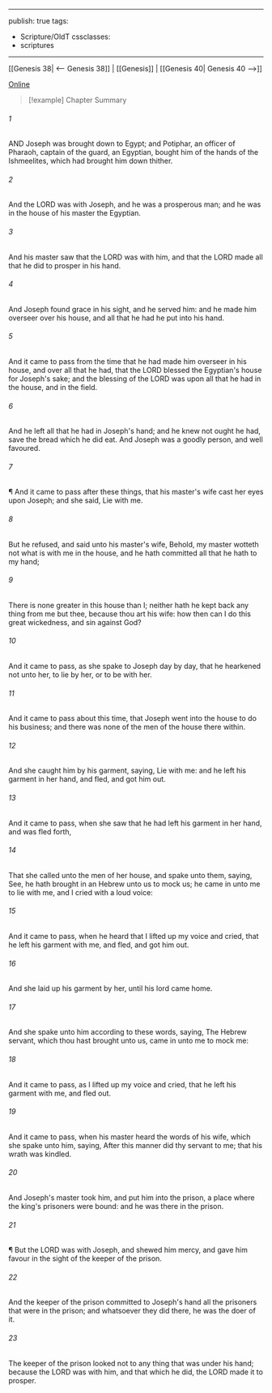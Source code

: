 

---
publish: true
tags:
  - Scripture/OldT
cssclasses:
  - scriptures
---
[[Genesis 38| <-- Genesis 38]] | [[Genesis]] | [[Genesis 40| Genesis 40 -->]]

[Online](https://churchofjesuschrist.org/study/scriptures/ot/gen/39?lang=eng)

>[!example] Chapter Summary
>
###### 1
AND Joseph was brought down to Egypt; and Potiphar, an officer of Pharaoh, captain of the guard, an Egyptian, bought him of the hands of the Ishmeelites, which had brought him down thither.
###### 2
And the LORD was with Joseph, and he was a prosperous man; and he was in the house of his master the Egyptian.
###### 3
And his master saw that the LORD was with him, and that the LORD made all that he did to prosper in his hand.
###### 4
And Joseph found grace in his sight, and he served him: and he made him overseer over his house, and all that he had he put into his hand.
###### 5
And it came to pass from the time that he had made him overseer in his house, and over all that he had, that the LORD blessed the Egyptian's house for Joseph's sake; and the blessing of the LORD was upon all that he had in the house, and in the field.
###### 6
And he left all that he had in Joseph's hand; and he knew not ought he had, save the bread which he did eat.  And Joseph was a goodly person, and well favoured.
###### 7
¶ And it came to pass after these things, that his master's wife cast her eyes upon Joseph; and she said, Lie with me.
###### 8
But he refused, and said unto his master's wife, Behold, my master wotteth not what is with me in the house, and he hath committed all that he hath to my hand;
###### 9
There is none greater in this house than I; neither hath he kept back any thing from me but thee, because thou art his wife: how then can I do this great wickedness, and sin against God?
###### 10
And it came to pass, as she spake to Joseph day by day, that he hearkened not unto her, to lie by her, or to be with her.
###### 11
And it came to pass about this time, that Joseph went into the house to do his business; and there was none of the men of the house there within.
###### 12
And she caught him by his garment, saying, Lie with me: and he left his garment in her hand, and fled, and got him out.
###### 13
And it came to pass, when she saw that he had left his garment in her hand, and was fled forth,
###### 14
That she called unto the men of her house, and spake unto them, saying, See, he hath brought in an Hebrew unto us to mock us; he came in unto me to lie with me, and I cried with a loud voice:
###### 15
And it came to pass, when he heard that I lifted up my voice and cried, that he left his garment with me, and fled, and got him out.
###### 16
And she laid up his garment by her, until his lord came home.
###### 17
And she spake unto him according to these words, saying, The Hebrew servant, which thou hast brought unto us, came in unto me to mock me:
###### 18
And it came to pass, as I lifted up my voice and cried, that he left his garment with me, and fled out.
###### 19
And it came to pass, when his master heard the words of his wife, which she spake unto him, saying, After this manner did thy servant to me; that his wrath was kindled.
###### 20
And Joseph's master took him, and put him into the prison, a place where the king's prisoners were bound: and he was there in the prison.
###### 21
¶ But the LORD was with Joseph, and shewed him mercy, and gave him favour in the sight of the keeper of the prison.
###### 22
And the keeper of the prison committed to Joseph's hand all the prisoners that were in the prison; and whatsoever they did there, he was the doer of it.
###### 23
The keeper of the prison looked not to any thing that was under his hand; because the LORD was with him, and that which he did, the LORD made it to prosper.



